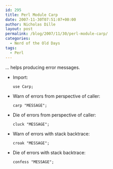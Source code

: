 ```yaml
---
id: 295
title: Perl Module Carp
date: 2007-11-30T07:51:07+00:00
author: Nicholas Dille
layout: post
permalink: /blog/2007/11/30/perl-module-carp/
categories:
  - Nerd of the Old Days
tags:
  - Perl
---
```

... helps producing error messages.

<!--more-->

  * Import:
  
    <code class="command">use Carp;</code>

  * Warn of errors from perspective of caller:
  
    <code class="command">carp "MESSAGE";</code>

  * Die of errors from perspective of caller:
  
    <code class="command">cluck "MESSAGE";</code>

  * Warn of errors with stack backtrace:
  
    <code class="command">croak "MESSAGE";</code>

  * Die of errors with stack backtrace:
  
    <code class="command">confess "MESSAGE";</code>



